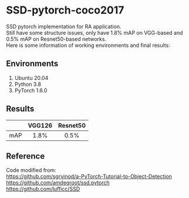# SSD-pytorch-coco2017
SSD pytorch implementation for RA application.  
Still have some structure issues, only have 1.8% mAP on VGG-based and 0.5% mAP on Resnet50-based networks.  
Here is some information of working environments and final results:
## Environments
1. Ubuntu 20.04
2. Python 3.8
3. PyTorch 1.6.0
## Results
|    | VGG126 | Resnet50 |
|:-:|:-:|:-:|
|mAP | 1.8%   |     0.5% |
## Reference
Code modified from:  
https://github.com/sgrvinod/a-PyTorch-Tutorial-to-Object-Detection  
https://github.com/amdegroot/ssd.pytorch  
https://github.com/lufficc/SSD
